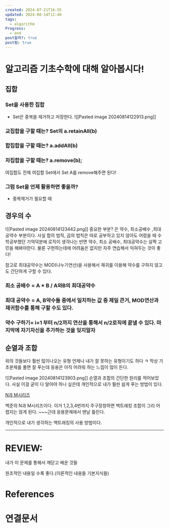 ```yaml
---
created: 2024-07-21T16:55
updated: 2024-08-14T12:40
tags:
  - algorithm
Progress:
  - end
post할까?: true
post됨: true
---
```

# 알고리즘 기초수학에 대해 알아봅시다!

## 집합
### Set을 사용한 집합
- Set은 중복을 제거하고 저장한다.
![[Pasted image 20240814122913.png]]
### 교집합을 구할 때는? Set의 a.retainAll(b)

### 합집합을 구할 때는? a.addAll(b)
### 차집합을 구할 때는?  a.remove(b);

여집합도 전체 여집합 Set에서 Set A를 remove해주면 된다!

### 그럼 Set을 언제 활용하면 좋을까?
- 중복제거가 필요할 때

## 경우의 수
![[Pasted image 20240814123442.png]]
중요한 부분? 은 약수, 최소공배수 ,최대공약수 부분이다.
사실 합의 법칙, 곱의 법칙은 따로 공부하고 있지 않아도 어렸을 때 수학공부했던 기억덕분에 로직이 생각나는 반면 약수, 최소 공배수, 최대공약수는 살짝 고민을 해봐야한다. 물론 구현하는데에 어려움은 없지만 자주 연습해서 익혀두는 것이 좋다!

참고로 최대공약수는 MOD(나누기연산)을 사용해서 재귀를 이용해 약수를 구하지 않고도 간단하게 구할 수 있다.

### 최소 공배수 = A * B / A와B의 최대공약수
### 최대 공약수 = A, B약수들 중에서 일치하는 값 중 제일 큰거, MOD연산과 재귀함수를 통해 구할 수도 있다.

### 약수 구하기= i=1 부터 n/2까지 연산을 통해서 n/2로직에 끝낼 수 있다. 마지막에 자기자신을 추가하는 것을 잊지말자

## 순열과 조합
위의 것들보다 훨씬 많이나오는 유형
언제나 내가 잘 못하는 유형이기도 하다 ㅋ 막상 기초문제를 풀면 잘 푸는데 응용은 아직 어려워 하는 느낌이 많이 든다.

![[Pasted image 20240814123903.png]]
순열과 조합의 간단한 원리를 적어보았다. 사실 이걸 굳이 다 알아야 하나 싶은데 개인적으로 내가 훨씬 쉽게 푸는 방법이 있다.


[N과 M시리즈](https://www.acmicpc.net/workbook/view/2052)

백준의 N과 M시리즈이다. 이거 1,2,3,4번까지 주구장창하면 백트래킹 조합이 그리 어렵지는 않게 된다. ~~~근데 응용문제에서 맨날 틀린다.

개인적으로 내가 생각하는 백트래킹의 사용 방법이다. 





---

# REVIEW:

내가 이 문제를 통해서 깨닫고 배운 것들

원초적인 내용일 수록 좋다.(이론적인 내용들 기본지식들)

# References

# 연결문서
